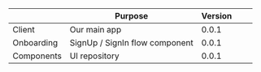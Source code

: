 |            | Purpose                        | Version |     |     |
| ---------- | ------------------------------ | ------- | --- | --- |
| Client     | Our main app                   | 0.0.1   |     |     |
| Onboarding | SignUp / SignIn flow component | 0.0.1   |     |     |
| Components | UI repository                  | 0.0.1   |     |     |
